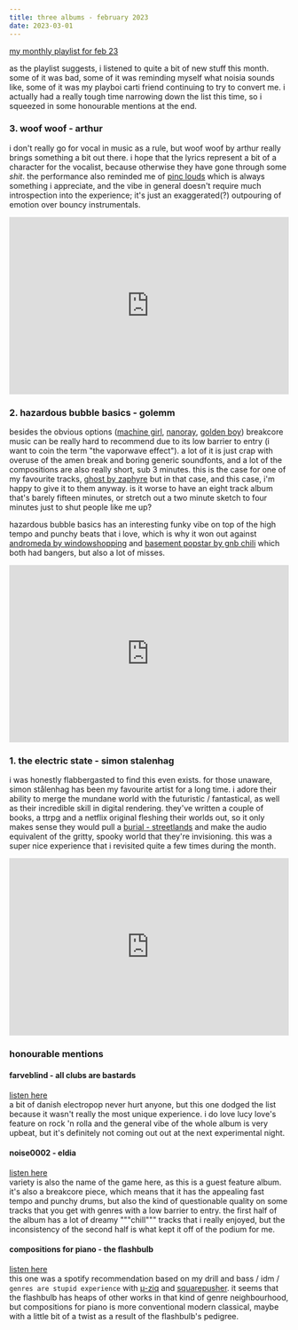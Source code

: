 ```yaml
---
title: three albums - february 2023
date: 2023-03-01
---
```


[my monthly playlist for feb 23](https://open.spotify.com/playlist/0vk88QNysxGGbPj1G9UPhN)

as the playlist suggests, i listened to quite a bit of new stuff this month. some of it was bad, some of it was reminding myself what noisia sounds like, some of it was my playboi carti friend continuing to try to convert me. i actually had a really tough time narrowing down the list this time, so i squeezed in some honourable mentions at the end. 

### 3. woof woof - arthur
i don't really go for vocal in music as a rule, but woof woof by arthur really brings something a bit out there. i hope that the lyrics represent a bit of a character for the vocalist, because otherwise they have gone through some _shit_. the performance also reminded me of [pinc louds](https://pinclouds.bandcamp.com/album/delancey-st-station) which is always something i appreciate, and the vibe in general doesn't require much introspection into the experience; it's just an exaggerated(?) outpouring of emotion over bouncy instrumentals.
<iframe style="border: 0; width: 100%; height: 320px;" src="https://bandcamp.com/EmbeddedPlayer/album=3912572000/size=large/bgcol=ffffff/linkcol=0687f5/artwork=small/transparent=true/" seamless><a href="https://plzmakeitruins.bandcamp.com/album/woof-woof">Woof Woof by ARTHUR</a></iframe>

### 2. hazardous bubble basics - golemm
besides the obvious options ([machine girl](https://machinegirl.bandcamp.com/), [nanoray](https://nanoray.bandcamp.com/), [golden boy](https://gold3nboy.bandcamp.com)) breakcore music can be really hard to recommend due to its low barrier to entry (i want to coin the term "the vaporwave effect"). a lot of it is just crap with overuse of the amen break and boring generic soundfonts, and a lot of the compositions are also really short, sub 3 minutes. this is the case for one of my favourite tracks, [ghost by zaphyre](https://syncoperecords.bandcamp.com/track/ghost-2) but in that case, and this case, i'm happy to give it to them anyway. is it worse to have an eight track album that's barely fifteen minutes, or stretch out a two minute sketch to four minutes just to shut people like me up? 

hazardous bubble basics has an interesting funky vibe on top of the high tempo and punchy beats that i love, which is why it won out against [andromeda by windowshopping](https://djwndwshppng.bandcamp.com/album/andromeda) and [basement popstar by gnb chili](https://noagreements.bandcamp.com/album/basement-popstar) which both had bangers, but also a lot of misses.
<iframe style="border: 0; width: 100%; height: 320px;" src="https://bandcamp.com/EmbeddedPlayer/album=96852056/size=large/bgcol=ffffff/linkcol=0687f5/artwork=small/transparent=true/" seamless><a href="https://golemm.bandcamp.com/album/hazardous-bubble-basics">Hazardous Bubble Basics by Golemm</a></iframe>

### 1. the electric state - simon stalenhag
i was honestly flabbergasted to find this even exists. for those unaware, simon stålenhag has been my favourite artist for a long time. i adore their ability to merge the mundane world with the futuristic / fantastical, as well as their incredible skill in digital rendering. they've written a couple of books, a ttrpg and a netflix original fleshing their worlds out, so it only makes sense they would pull a [burial - streetlands](https://burial.bandcamp.com/album/streetlands) and make the audio equivalent of the gritty, spooky world that they're invisioning. this was a super nice experience that i revisited quite a few times during the month. 
<iframe style="border: 0; width: 100%; height: 320px;" src="https://bandcamp.com/EmbeddedPlayer/album=533296537/size=large/bgcol=ffffff/linkcol=0687f5/artwork=small/transparent=true/" seamless><a href="https://simonstalenhag.bandcamp.com/album/the-electric-state">The Electric State by Simon Stålenhag</a></iframe>

### honourable mentions
#### farveblind - all clubs are bastards
[listen here](https://www.youtube.com/watch?v=CJ3bccOqB0I&list=OLAK5uy_nfVRZAtqzIUf-L5B2GL5E23UXAtDsNGog)<br/>
a bit of danish electropop never hurt anyone, but this one dodged the list because it wasn't really the most unique experience. i do love lucy love's feature on rock 'n rolla and the general vibe of the whole album is very upbeat, but it's definitely not coming out out at the next experimental night.
#### noise0002 - eldia
[listen here](https://eldia000.bandcamp.com/album/noise0002)<br/>
variety is also the name of the game here, as this is a guest feature album. it's also a breakcore piece, which means that it has the appealing fast tempo and punchy drums, but also the kind of questionable quality on some tracks that you get with genres with a low barrier to entry. the first half of the album has a lot of dreamy """chill""" tracks that i really enjoyed, but the inconsistency of the second half is what kept it off of the podium for me.
#### compositions for piano - the flashbulb
[listen here](https://theflashbulb.bandcamp.com/album/compositions-for-piano)<br/>
this one was a spotify recommendation based on my drill and bass / idm / `genres are stupid experience` with [µ-ziq](https://mikeparadinas.bandcamp.com/album/lunatic-harness-25th-anniversary-edition) and [squarepusher](https://squarepusher.bandcamp.com/). it seems that the flashbulb has heaps of other works in that kind of genre neighbourhood, but compositions for piano is more conventional modern classical, maybe with a little bit of a twist as a result of the flashbulb's pedigree.
